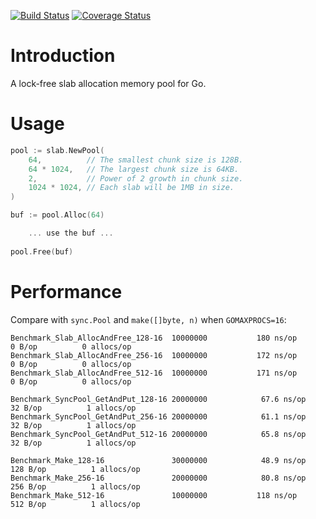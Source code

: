 [![Build Status](https://travis-ci.org/funny/slab.svg)](https://travis-ci.org/funny/slab)
[![Coverage Status](https://coveralls.io/repos/funny/slab/badge.svg?branch=master&service=github)](https://coveralls.io/github/funny/slab?branch=master)

Introduction
============

A lock-free slab allocation memory pool for Go.

Usage
=====

```go
pool := slab.NewPool(
	64,          // The smallest chunk size is 128B.
	64 * 1024,   // The largest chunk size is 64KB.
	2,           // Power of 2 growth in chunk size.
	1024 * 1024, // Each slab will be 1MB in size.
)

buf := pool.Alloc(64)

    ... use the buf ...
	
pool.Free(buf)
```

Performance
===========

Compare with `sync.Pool` and `make([]byte, n)` when `GOMAXPROCS=16`:

```
Benchmark_Slab_AllocAndFree_128-16 	10000000	       180 ns/op	       0 B/op	       0 allocs/op
Benchmark_Slab_AllocAndFree_256-16 	10000000	       172 ns/op	       0 B/op	       0 allocs/op
Benchmark_Slab_AllocAndFree_512-16 	10000000	       171 ns/op	       0 B/op	       0 allocs/op

Benchmark_SyncPool_GetAndPut_128-16	20000000	        67.6 ns/op	      32 B/op	       1 allocs/op
Benchmark_SyncPool_GetAndPut_256-16	20000000	        61.1 ns/op	      32 B/op	       1 allocs/op
Benchmark_SyncPool_GetAndPut_512-16	20000000	        65.8 ns/op	      32 B/op	       1 allocs/op

Benchmark_Make_128-16              	30000000	        48.9 ns/op	     128 B/op	       1 allocs/op
Benchmark_Make_256-16              	20000000	        80.8 ns/op	     256 B/op	       1 allocs/op
Benchmark_Make_512-16              	10000000	       118 ns/op	     512 B/op	       1 allocs/op
```
